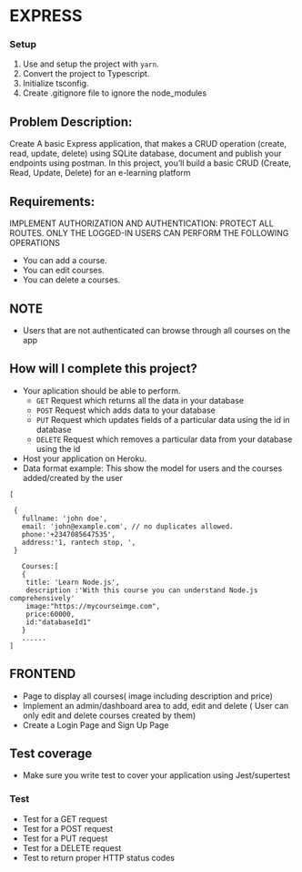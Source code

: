 # EXPRESS

### Setup

1. Use and setup the project with `yarn`.
2. Convert the project to Typescript.
3. Initialize tsconfig.
4. Create .gitignore file to ignore the node_modules
## Problem Description:

Create A basic Express application, that makes a CRUD operation (create, read, update, delete) using SQLite database, document and publish your endpoints using postman.
In this project, you’ll build a basic CRUD (Create, Read, Update, Delete) for an e-learning platform

## Requirements:

IMPLEMENT AUTHORIZATION AND AUTHENTICATION: PROTECT ALL ROUTES. ONLY THE LOGGED-IN USERS CAN PERFORM THE FOLLOWING OPERATIONS

- You can add a course.
- You can edit courses.
- You can delete a courses.

## NOTE
- Users that are not authenticated can browse through all courses on the app

## How will I complete this project?

- Your aplication should be able to perform.
  - `GET` Request which returns all the data in your database
  - `POST` Request which adds data to your database
  - `PUT` Request which updates fields of a particular data using the id in database
  - `DELETE` Request which removes a particular data from your database using the id
- Host your application on Heroku.
- Data format example: This show the model for users and the courses added/created by the user

```
[

 {
   fullname: 'john doe',
   email: 'john@example.com', // no duplicates allowed.
   phone:'+2347085647535',
   address:'1, rantech stop, ',
 }
 
   Courses:[
   {
    title: 'Learn Node.js',
    description :'With this course you can understand Node.js comprehensively'
    image:"https://mycourseimge.com",
    price:60000,
    id:"databaseId1"
   }
   ......
]
```

## FRONTEND

- Page to display all courses( image including description and price)
- Implement an admin/dashboard area to add, edit and delete ( User can only edit and delete courses created by them)
- Create a Login Page and Sign Up Page

## Test coverage

- Make sure you write test to cover your application using Jest/supertest

### Test

- Test for a GET request
- Test for a POST request
- Test for a PUT request
- Test for a DELETE request
- Test to return proper HTTP status codes
